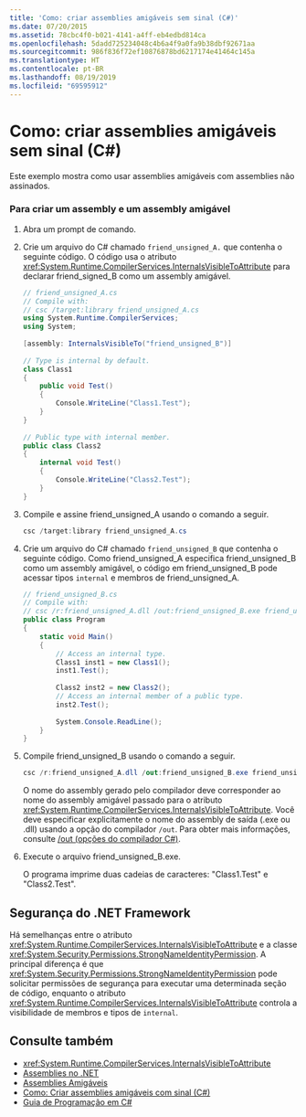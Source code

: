 ```yaml
---
title: 'Como: criar assemblies amigáveis sem sinal (C#)'
ms.date: 07/20/2015
ms.assetid: 78cbc4f0-b021-4141-a4ff-eb4edbd814ca
ms.openlocfilehash: 5dadd725234048c4b6a4f9a0fa9b38dbf92671aa
ms.sourcegitcommit: 986f836f72ef10876878bd6217174e41464c145a
ms.translationtype: HT
ms.contentlocale: pt-BR
ms.lasthandoff: 08/19/2019
ms.locfileid: "69595912"
---
```

# <a name="how-to-create-unsigned-friend-assemblies-c"></a>Como: criar assemblies amigáveis sem sinal (C#)
Este exemplo mostra como usar assemblies amigáveis com assemblies não assinados.  
  
### <a name="to-create-an-assembly-and-a-friend-assembly"></a>Para criar um assembly e um assembly amigável  
  
1. Abra um prompt de comando.  
  
2. Crie um arquivo do C# chamado `friend_unsigned_A.` que contenha o seguinte código. O código usa o atributo <xref:System.Runtime.CompilerServices.InternalsVisibleToAttribute> para declarar friend_signed_B como um assembly amigável.  
  
    ```csharp  
    // friend_unsigned_A.cs  
    // Compile with:   
    // csc /target:library friend_unsigned_A.cs  
    using System.Runtime.CompilerServices;  
    using System;  
  
    [assembly: InternalsVisibleTo("friend_unsigned_B")]  
  
    // Type is internal by default.  
    class Class1  
    {  
        public void Test()  
        {  
            Console.WriteLine("Class1.Test");  
        }  
    }  
  
    // Public type with internal member.  
    public class Class2  
    {  
        internal void Test()  
        {  
            Console.WriteLine("Class2.Test");  
        }  
    }  
    ```  
  
3. Compile e assine friend_unsigned_A usando o comando a seguir.  
  
    ```csharp  
    csc /target:library friend_unsigned_A.cs  
    ```  
  
4. Crie um arquivo do C# chamado `friend_unsigned_B` que contenha o seguinte código. Como friend_unsigned_A especifica friend_unsigned_B como um assembly amigável, o código em friend_unsigned_B pode acessar tipos `internal` e membros de friend_unsigned_A.  
  
    ```csharp  
    // friend_unsigned_B.cs  
    // Compile with:   
    // csc /r:friend_unsigned_A.dll /out:friend_unsigned_B.exe friend_unsigned_B.cs  
    public class Program  
    {  
        static void Main()  
        {  
            // Access an internal type.  
            Class1 inst1 = new Class1();  
            inst1.Test();  
  
            Class2 inst2 = new Class2();  
            // Access an internal member of a public type.  
            inst2.Test();  
  
            System.Console.ReadLine();  
        }  
    }  
    ```  
  
5. Compile friend_unsigned_B usando o comando a seguir.  
  
    ```csharp  
    csc /r:friend_unsigned_A.dll /out:friend_unsigned_B.exe friend_unsigned_B.cs  
    ```  
  
     O nome do assembly gerado pelo compilador deve corresponder ao nome do assembly amigável passado para o atributo <xref:System.Runtime.CompilerServices.InternalsVisibleToAttribute>. Você deve especificar explicitamente o nome do assembly de saída (.exe ou .dll) usando a opção do compilador `/out`. Para obter mais informações, consulte [/out (opções do compilador C#)](../../../language-reference/compiler-options/out-compiler-option.md).  
  
6. Execute o arquivo friend_unsigned_B.exe.  
  
     O programa imprime duas cadeias de caracteres: "Class1.Test" e "Class2.Test".  
  
## <a name="net-framework-security"></a>Segurança do .NET Framework  
 Há semelhanças entre o atributo <xref:System.Runtime.CompilerServices.InternalsVisibleToAttribute> e a classe <xref:System.Security.Permissions.StrongNameIdentityPermission>. A principal diferença é que <xref:System.Security.Permissions.StrongNameIdentityPermission> pode solicitar permissões de segurança para executar uma determinada seção de código, enquanto o atributo <xref:System.Runtime.CompilerServices.InternalsVisibleToAttribute> controla a visibilidade de membros e tipos de `internal`.  
  
## <a name="see-also"></a>Consulte também

- <xref:System.Runtime.CompilerServices.InternalsVisibleToAttribute>
- [Assemblies no .NET](../../../../standard/assembly/index.md)
- [Assemblies Amigáveis](../../../../standard/assembly/friend-assemblies.md)
- [Como: Criar assemblies amigáveis com sinal (C#)](./how-to-create-signed-friend-assemblies.md)
- [Guia de Programação em C#](../../index.md)
